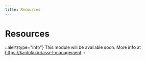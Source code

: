 ```yaml
---
title: Resources
---
```


# Resources

::alert{type="info"}
This module will be available soon. More info at https://kantoku.io/asset-management
::